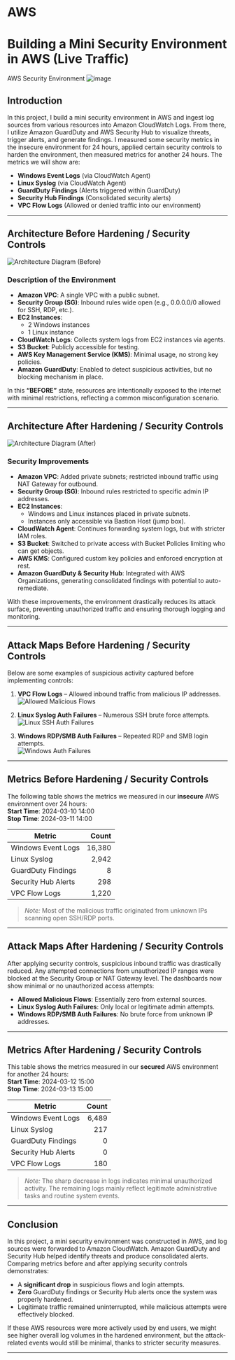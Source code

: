 # AWS
# Building a Mini Security Environment in AWS (Live Traffic)

AWS Security Environment
![image](https://github.com/user-attachments/assets/f0d430a2-41a1-4130-aa2a-b09abb3f4b5d)


## Introduction

In this project, I build a mini security environment in AWS and ingest log sources from various resources into Amazon CloudWatch Logs. From there, I utilize Amazon GuardDuty and AWS Security Hub to visualize threats, trigger alerts, and generate findings. I measured some security metrics in the insecure environment for 24 hours, applied certain security controls to harden the environment, then measured metrics for another 24 hours. The metrics we will show are:

- **Windows Event Logs** (via CloudWatch Agent)
- **Linux Syslog** (via CloudWatch Agent)
- **GuardDuty Findings** (Alerts triggered within GuardDuty)
- **Security Hub Findings** (Consolidated security alerts)
- **VPC Flow Logs** (Allowed or denied traffic into our environment)

---

## Architecture Before Hardening / Security Controls

![Architecture Diagram (Before)](https://i.imgur.com/sNEjzpc.jpg)

### Description of the Environment

- **Amazon VPC**: A single VPC with a public subnet.  
- **Security Group (SG)**: Inbound rules wide open (e.g., 0.0.0.0/0 allowed for SSH, RDP, etc.).  
- **EC2 Instances**: 
  - 2 Windows instances  
  - 1 Linux instance  
- **CloudWatch Logs**: Collects system logs from EC2 instances via agents.  
- **S3 Bucket**: Publicly accessible for testing.  
- **AWS Key Management Service (KMS)**: Minimal usage, no strong key policies.  
- **Amazon GuardDuty**: Enabled to detect suspicious activities, but no blocking mechanism in place.

In this **“BEFORE”** state, resources are intentionally exposed to the internet with minimal restrictions, reflecting a common misconfiguration scenario.

---

## Architecture After Hardening / Security Controls

![Architecture Diagram (After)](https://i.imgur.com/fiK12O4.jpg)

### Security Improvements

- **Amazon VPC**: Added private subnets; restricted inbound traffic using NAT Gateway for outbound.  
- **Security Group (SG)**: Inbound rules restricted to specific admin IP addresses.  
- **EC2 Instances**:  
  - Windows and Linux instances placed in private subnets.  
  - Instances only accessible via Bastion Host (jump box).  
- **CloudWatch Agent**: Continues forwarding system logs, but with stricter IAM roles.  
- **S3 Bucket**: Switched to private access with Bucket Policies limiting who can get objects.  
- **AWS KMS**: Configured custom key policies and enforced encryption at rest.  
- **Amazon GuardDuty & Security Hub**: Integrated with AWS Organizations, generating consolidated findings with potential to auto-remediate.

With these improvements, the environment drastically reduces its attack surface, preventing unauthorized traffic and ensuring thorough logging and monitoring.

---

## Attack Maps Before Hardening / Security Controls

Below are some examples of suspicious activity captured before implementing controls:

1. **VPC Flow Logs** – Allowed inbound traffic from malicious IP addresses.  
   ![Allowed Malicious Flows](https://i.imgur.com/pcGApEe.png)

2. **Linux Syslog Auth Failures** – Numerous SSH brute force attempts.  
   ![Linux SSH Auth Failures](https://i.imgur.com/F5osLM2.png)

3. **Windows RDP/SMB Auth Failures** – Repeated RDP and SMB login attempts.  
   ![Windows Auth Failures](https://i.imgur.com/RaBGo5e.png)

---

## Metrics Before Hardening / Security Controls

The following table shows the metrics we measured in our **insecure** AWS environment over 24 hours:  
**Start Time**: 2024-03-10 14:00  
**Stop Time**:  2024-03-11 14:00  

| Metric              | Count  |
| ------------------- | -----: |
| Windows Event Logs  | 16,380 |
| Linux Syslog        | 2,942  |
| GuardDuty Findings  | 8      |
| Security Hub Alerts | 298    |
| VPC Flow Logs       | 1,220  |

> *Note:* Most of the malicious traffic originated from unknown IPs scanning open SSH/RDP ports.

---

## Attack Maps After Hardening / Security Controls

After applying security controls, suspicious inbound traffic was drastically reduced. Any attempted connections from unauthorized IP ranges were blocked at the Security Group or NAT Gateway level. The dashboards now show minimal or no unauthorized access attempts:

- **Allowed Malicious Flows**: Essentially zero from external sources.  
- **Linux Syslog Auth Failures**: Only local or legitimate admin attempts.  
- **Windows RDP/SMB Auth Failures**: No brute force from unknown IP addresses.

---

## Metrics After Hardening / Security Controls

This table shows the metrics measured in our **secured** AWS environment for another 24 hours:  
**Start Time**: 2024-03-12 15:00  
**Stop Time**:  2024-03-13 15:00  

| Metric              | Count |
| ------------------- | ----: |
| Windows Event Logs  | 6,489 |
| Linux Syslog        |  217  |
| GuardDuty Findings  |    0  |
| Security Hub Alerts |    0  |
| VPC Flow Logs       |   180 |

> *Note:* The sharp decrease in logs indicates minimal unauthorized activity. The remaining logs mainly reflect legitimate administrative tasks and routine system events.

---

## Conclusion

In this project, a mini security environment was constructed in AWS, and log sources were forwarded to Amazon CloudWatch. Amazon GuardDuty and Security Hub helped identify threats and produce consolidated alerts. Comparing metrics before and after applying security controls demonstrates:

- A **significant drop** in suspicious flows and login attempts.  
- **Zero** GuardDuty findings or Security Hub alerts once the system was properly hardened.  
- Legitimate traffic remained uninterrupted, while malicious attempts were effectively blocked.

If these AWS resources were more actively used by end users, we might see higher overall log volumes in the hardened environment, but the attack-related events would still be minimal, thanks to stricter security measures.

---
